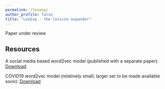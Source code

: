 ```yaml
---
permalink: /lexexp/
author_profile: false
title: "LexExp - the lexicon expander"
---
```


Paper under review

## Resources

A social media based word2vec model (published with a separate paper): <a href="https://data.mendeley.com/datasets/dwr4xn8kcv/3"> Download </a>

COVID19 word2vec model (relatively small; larger set to be made available soon): <a href = "https://data.mendeley.com/datasets/t8bxg423yk/1"> Download </a>




